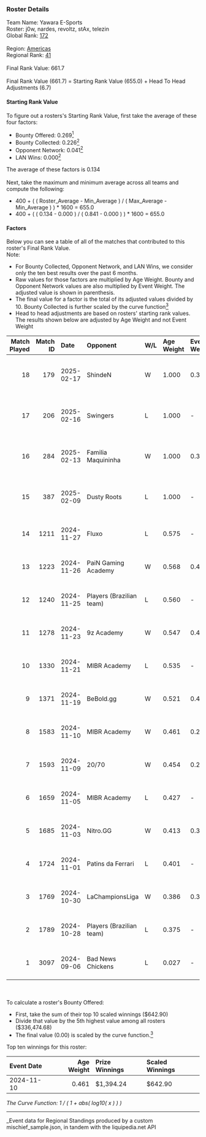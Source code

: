 ### Roster Details<br />
Team Name: Yawara E-Sports<br />
Roster: j0w, nardes, revoltz, stAx, telezin<br />
Global Rank: [172](../../standings_global_2025_03_01.md)<br />
<br />
Region: [Americas]( ../../standings_americas_2025_03_01.md)<br />
Regional Rank: [41]( ../../standings_americas_2025_03_01.md)<br />
<br />
Final Rank Value:  661.7<br />
<br />
Final Rank Value (661.7) = Starting Rank Value (655.0) + Head To Head Adjustments (6.7)<br />

#### Starting Rank Value<br />
To figure out a rosters's Starting Rank Value, first take the average of these four factors:<br />
- Bounty Offered: 0.269[<sup>1</sup>](#table2)
- Bounty Collected: 0.226[<sup>2</sup>](#table1)
- Opponent Network: 0.041[<sup>2</sup>](#table1)
- LAN Wins: 0.000[<sup>2</sup>](#table1)

The average of these factors is 0.134<br />
<br />
Next, take the maximum and minimum average across all teams and compute the following:<br />
- 400 + ( ( Roster_Average - Min_Average ) / ( Max_Average - Min_Average ) ) * 1600 = 655.0
- 400 + ( ( 0.134 - 0.000 ) / ( 0.841 - 0.000 ) ) * 1600 = 655.0


#### Factors<br />
Below you can see a table of all of the matches that contributed to this roster's Final Rank Value.<br />
Note:<br />

- For Bounty Collected, Opponent Network, and LAN Wins, we consider only the ten best results over the past 6 months.
- Raw values for those factors are multiplied by Age Weight. Bounty and Opponent Network values are also multiplied by Event Weight. The adjusted value is shown in parenthesis.
- The final value for a factor is the total of its adjusted values divided by 10. Bounty Collected is further scaled by the curve function[<sup>3</sup>](#curveFunction)
- Head to head adjustments are based on rosters' starting rank values. The results shown below are adjusted by Age Weight and not Event Weight
<span id="table1"></span><br />


| Match Played | Match ID | Date       | Opponent                 | W/L | Age Weight | Event Weight | Bounty Collected | Opponent Network | LAN Wins  | H2H Adj. | Roster                              |
| -: | -: | :- | :- | :- | :- | :- | :- | :- | :- | -: | :- |
|           18 |      179 | 2025-02-17 | ShindeN                  | W   | 1.000      | 0.371        | 0.005 (0.002)    | 0.377 (0.140)    | 0 (0.000) |    16.84 | j0w, nardes, revoltz, stAx, telezin |
|           17 |      206 | 2025-02-16 | Swingers                 | L   | 1.000      | -            | -                | -                | -         |   -13.64 | j0w, nardes, revoltz, stAx, telezin |
|           16 |      284 | 2025-02-13 | Familia Maquininha       | W   | 1.000      | 0.371        | 0.003 (0.001)    | 0.133 (0.049)    | 0 (0.000) |    15.16 | j0w, nardes, revoltz, stAx, telezin |
|           15 |      387 | 2025-02-09 | Dusty Roots              | L   | 1.000      | -            | -                | -                | -         |   -11.54 | j0w, nardes, revoltz, stAx, telezin |
|           14 |     1211 | 2024-11-27 | Fluxo                    | L   | 0.575      | -            | -                | -                | -         |    -2.22 | j0w, lash, revoltz, stAx, telezin   |
|           13 |     1223 | 2024-11-26 | PaiN Gaming Academy      | W   | 0.568      | 0.454        | 0.000 (0.000)    | 0.088 (0.023)    | 0 (0.000) |     3.58 | j0w, lash, revoltz, stAx, telezin   |
|           12 |     1240 | 2024-11-25 | Players (Brazilian team) | L   | 0.560      | -            | -                | -                | -         |    -7.18 | j0w, lash, revoltz, stAx, telezin   |
|           11 |     1278 | 2024-11-23 | 9z Academy               | W   | 0.547      | 0.454        | 0.000 (0.000)    | 0.210 (0.052)    | 0 (0.000) |     5.71 | j0w, lash, revoltz, stAx, telezin   |
|           10 |     1330 | 2024-11-21 | MIBR Academy             | L   | 0.535      | -            | -                | -                | -         |    -8.57 | j0w, lash, revoltz, stAx, telezin   |
|            9 |     1371 | 2024-11-19 | BeBold.gg                | W   | 0.521      | 0.454        | 0.000 (0.000)    | 0.000 (0.000)    | 0 (0.000) |     3.07 | j0w, lash, revoltz, stAx, telezin   |
|            8 |     1583 | 2024-11-10 | MIBR Academy             | W   | 0.461      | 0.271        | 0.001 (0.000)    | 0.328 (0.041)    | 0 (0.000) |     7.27 | j0w, lash, revoltz, stAx, telezin   |
|            7 |     1593 | 2024-11-09 | 20/70                    | W   | 0.454      | 0.271        | 0.001 (0.000)    | 0.139 (0.017)    | 0 (0.000) |     6.61 | j0w, lash, revoltz, stAx, telezin   |
|            6 |     1659 | 2024-11-05 | MIBR Academy             | L   | 0.427      | -            | -                | -                | -         |    -6.84 | j0w, lash, revoltz, stAx, telezin   |
|            5 |     1685 | 2024-11-03 | Nitro.GG                 | W   | 0.413      | 0.371        | 0.001 (0.000)    | 0.358 (0.055)    | 0 (0.000) |     6.74 | j0w, lash, revoltz, stAx, telezin   |
|            4 |     1724 | 2024-11-01 | Patins da Ferrari        | L   | 0.401      | -            | -                | -                | -         |    -8.91 | j0w, lash, revoltz, stAx, telezin   |
|            3 |     1769 | 2024-10-30 | LaChampionsLiga          | W   | 0.386      | 0.371        | 0.003 (0.000)    | 0.199 (0.029)    | 0 (0.000) |     5.79 | j0w, lash, revoltz, stAx, telezin   |
|            2 |     1789 | 2024-10-28 | Players (Brazilian team) | L   | 0.375      | -            | -                | -                | -         |    -4.73 | j0w, lash, revoltz, stAx, telezin   |
|            1 |     3097 | 2024-09-06 | Bad News Chickens        | L   | 0.027      | -            | -                | -                | -         |    -0.43 | j0w, lash, PremiuM, revoltz, stAx   |

<br />
<span id="table2"></span><br />
To calculate a roster's Bounty Offered:<br />

- First, take the sum of their top 10 scaled winnings ($642.90)
- Divide that value by the 5th highest value among all rosters ($336,474.68)
- The final value (0.00) is scaled by the curve function.[<sup>3</sup>](#curveFunction)

Top ten winnings for this roster:<br />

| Event Date | Age Weight | Prize Winnings | Scaled Winnings |
| :- | -: | :- | :- |
| 2024-11-10 |      0.461 | $1,394.24      | $642.90         |


<span id="curveFunction"></span>_The Curve Function: 1 / ( 1 + abs( log10( x ) ) )_<br />

---
_Event data for Regional Standings produced by a custom mischief_sample.json, in tandem with the liquipedia.net API<br />
